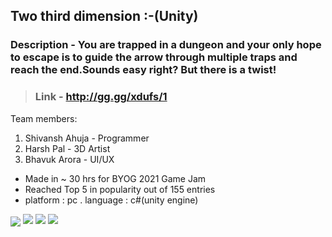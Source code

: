 ## Two third dimension :-(Unity)

### Description - You are trapped in a dungeon and your only hope to escape is to guide the arrow through multiple traps and reach the end.Sounds easy right? But there is a twist!


> ### Link - http://gg.gg/xdufs/1

Team members: 
1. Shivansh Ahuja - Programmer
2. Harsh Pal - 3D Artist
3. Bhavuk Arora - UI/UX 
  
* Made in ~ 30 hrs for BYOG 2021 Game Jam
* Reached Top 5 in popularity out of 155 entries
* platform : pc .  language : c#(unity engine)

<img align="center" src="https://i.imgur.com/uvWLz71.png"/>    
<img src="https://i.imgur.com/PBBqm4a.png"/>
<img src="https://i.imgur.com/T4Q8NfM.png"/>    
<img src="https://i.imgur.com/b1fAury.png"/>


